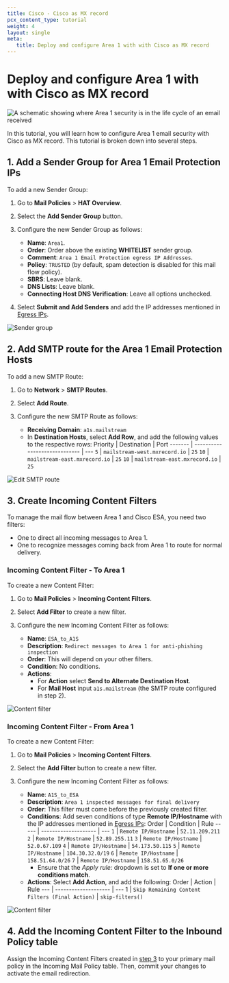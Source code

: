 ```yaml
---
title: Cisco - Cisco as MX record
pcx_content_type: tutorial
weight: 4
layout: single
meta:
   title: Deploy and configure Area 1 with with Cisco as MX record
---
```


# Deploy and configure Area 1 with with Cisco as MX record

![A schematic showing where Area 1 security is in the life cycle of an email received](/email-security/static/deployment/inline-setup/cisco-cisco-mx/cisco-mx.png)

In this tutorial, you will learn how to configure Area 1 email security with Cisco as MX record. This tutorial is broken down into several steps.

## 1. Add a Sender Group for Area 1 Email Protection IPs

To add a new Sender Group:

1. Go to **Mail Policies** > **HAT Overview**.

2. Select the **Add Sender Group** button.

3. Configure the new Sender Group as follows:
    * **Name**: `Area1`.
    * **Order**: Order above the existing **WHITELIST** sender group.
    * **Comment**: `Area 1 Email Protection egress IP Addresses`.
    * **Policy**: `TRUSTED` (by default, spam detection is disabled for this mail flow policy).
    * **SBRS**: Leave blank.
    * **DNS Lists**: Leave blank.
    * **Connecting Host DNS Verification**: Leave all options unchecked.

4. Select **Submit and Add Senders** and add the IP addresses mentioned in [Egress IPs](/email-security/deployment/inline/reference/egress-ips/).

![Sender group](/email-security/static/deployment/inline-setup/cisco-cisco-mx/step1.png)

## 2. Add SMTP route for the Area 1 Email Protection Hosts

To add a new SMTP Route:

1. Go to **Network** > **SMTP Routes**.

2. Select **Add Route**.

3. Configure the new SMTP Route as follows:
    * **Receiving Domain**: `a1s.mailstream`
    * In **Destination Hosts**, select **Add Row**, and add the following values to the respective rows:
    Priority | Destination                   | Port
    ------- | ----------------------------- | ---
    `5`      | `mailstream-west.mxrecord.io` | `25`
    `10`      | `mailstream-east.mxrecord.io` | `25`
    `10`     | `mailstream-east.mxrecord.io` | `25`

![Edit SMTP route](/email-security/static/deployment/inline-setup/cisco-cisco-mx/step2.png)

## 3. Create Incoming Content Filters

To manage the mail flow between Area 1 and Cisco ESA, you need two filters:
* One to direct all incoming messages to Area 1.
* One to recognize messages coming back from Area 1 to route for normal delivery.

### Incoming Content Filter - To Area 1

To create a new Content Filter:

1. Go to **Mail Policies** > **Incoming Content Filters**.

2. Select **Add Filter** to create a new filter.

3. Configure the new Incoming Content Filter as follows:
    * **Name**: `ESA_to_A1S`
    * **Description**: `Redirect messages to Area 1 for anti-phishing inspection`
    * **Order**: This will depend on your other filters.
    * **Condition**: No conditions.
    * **Actions**:
        * For **Action** select **Send to Alternate Destination Host**.
        * For **Mail Host** input `a1s.mailstream` (the SMTP route configured in step 2).

![Content filter](/email-security/static/deployment/inline-setup/cisco-cisco-mx/step3-to-area1.png)

### Incoming Content Filter - From Area 1

To create a new Content Filter:

1. Go to **Mail Policies** > **Incoming Content Filters**.

2. Select the **Add Filter** button to create a new filter.

3. Configure the new Incoming Content Filter as follows:
    * **Name**: `A1S_to_ESA`
    * **Description**: `Area 1 inspected messages for final delivery`
    * **Order**: This filter must come before the previously created filter.
    * **Conditions**: Add seven conditions of type **Remote IP/Hostname** with the IP addresses mentioned in [Egress IPs](/email-security/deployment/inline/reference/egress-ips/): 
    Order | Condition            | Rule
    ----- | -------------------- | ---
    `1`   | `Remote IP/Hostname` | `52.11.209.211`
    `2`   | `Remote IP/Hostname` | `52.89.255.11`
    `3`   | `Remote IP/Hostname` | `52.0.67.109`
    `4`   | `Remote IP/Hostname` | `54.173.50.115`
    `5`   | `Remote IP/Hostname` | `104.30.32.0/19`
    `6`   | `Remote IP/Hostname` | `158.51.64.0/26`
    `7`   | `Remote IP/Hostname` | `158.51.65.0/26`
        * Ensure that the *Apply rule:* dropdown is set to **If one or more conditions match**.
    * **Actions**: Select **Add Action**, and add the following:
    Order | Action          | Rule
    --- | -------------------- | ---
    1   | `Skip Remaining Content Filters (Final Action)` | `skip-filters()`

![Content filter](/email-security/static/deployment/inline-setup/cisco-cisco-mx/step3-from-area1.png)

## 4. Add the Incoming Content Filter to the Inbound Policy table

Assign the Incoming Content Filters created in [step 3](#3-create-incoming-content-filters) to your primary mail policy in the Incoming Mail Policy table. Then, commit your changes to activate the email redirection.
